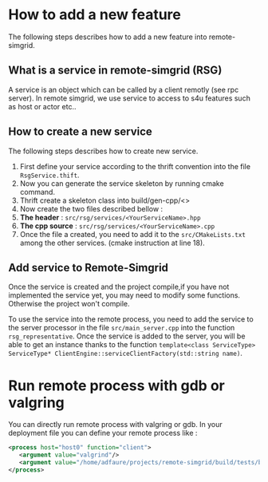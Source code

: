 # How to add a new feature

The following steps describes how to add a new feature into remote-simgrid.

## What is a service in remote-simgrid (RSG)

A service is an object which can be called by a client remotly (see rpc server).
In remote simgrid, we use service to access to s4u features such as host or actor etc..

## How to create a new service

The following steps describes how to create new service.

1. First define your service according to the thrift convention into the file `RsgService.thift`.
2. Now you can generate the service skeleton by running cmake command.
3. Thrift create a skeleton class into build/gen-cpp/<>
4. Now create the two files described bellow :
  1. **The header** : `src/rsg/services/<YourServiceName>.hpp`
  1. **The cpp source** : `src/rsg/services/<YourServiceName>.cpp`
5. Once the file a created, you need to add it to the `src/CMakeLists.txt` among the other services. (cmake instruction at line 18).

## Add service to Remote-Simgrid

Once the service is created and the project compile,if you have not implemented the service yet, you may need to modify some functions. Otherwise the project won't compile.

To use the service into the remote process, you need to add the service to the server processor in the file `src/main_server.cpp` into the function `rsg_representative`.
Once the service is added to the server, you will be able to get an instance thanks to the function `template<class ServiceType> ServiceType* ClientEngine::serviceClientFactory(std::string name)`.

# Run remote process with gdb or valgring

You can directly run remote process with valgring or gdb. In your deployment file you can define your remote process like :

```xml
<process host="host0" function="client">
   <argument value="valgrind"/>
   <argument value="/home/adfaure/projects/remote-simgrid/build/tests/basic/main_client"/>
</process>
```
